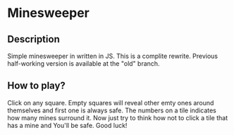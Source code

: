 # Minesweeper

## Description
Simple minesweeper in written in JS. 
This is a complite rewrite. Previous half-working version is available at the "old" branch.

## How to play?
Click on any square. Empty squares will reveal other emty ones around themselves and first one is always safe.
The numbers on a tile indicates how many mines surround it.
Now just try to think how not to click a tile that has a mine and You'll be safe.
Good luck! 


